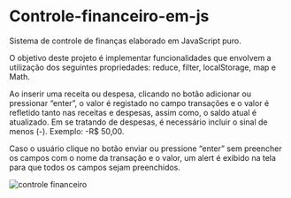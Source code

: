 # Controle-financeiro-em-js

Sistema de controle de finanças elaborado em JavaScript puro.

O objetivo deste projeto é implementar funcionalidades que envolvem a utilização dos seguintes propriedades: reduce, filter, localStorage, map e Math. 

Ao inserir uma receita ou despesa, clicando no botão adicionar ou pressionar “enter”, o valor é registado no campo transações e o valor é refletido tanto nas receitas e despesas, assim como, o saldo atual é atualizado. Em se tratando de despesas, é necessário incluir o sinal de menos (-). Exemplo: -R$ 50,00. 

Caso o usuário clique no botão enviar ou pressione “enter” sem preencher os campos com o nome da transação e o valor, um alert é exibido na tela para que todos os campos sejam preenchidos. 

![controle financeiro](https://user-images.githubusercontent.com/108201993/208979031-c16e674f-86ac-4f5e-b585-32bcab51d211.png)
